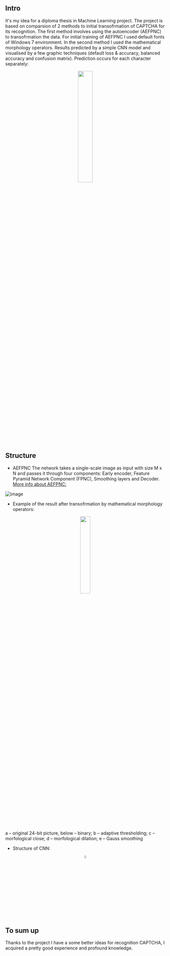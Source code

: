 ## Intro
It's my idea for a diploma thesis in Machine Learning project. The project is based on comparsion of 2 methods to initial transofrmation of CAPTCHA for its recognition. The first method involves using the autoencoder (AEFPNC) to transofrmation the data. For initial training of AEFPNC I used default fonts of Windows 7 environment. In the second method I used the mathematical morphology operators. Results predicted by a simple CNN model and visualised by a few graphiс techniques (default loss & accuracy, balanced accuracy and confusion matrix). Prediction occurs for each character separately:
<p align="center">
  <img width="30%" height="30%" src="https://user-images.githubusercontent.com/89090809/209942540-79c49c3f-d58d-4fb2-86e8-d3c35f252371.png">
</p>

## Structure
* AEFPNC
The network takes a single-scale image as input with size M x N and passes it through four components: Early encoder, Feature Pyramid Network Component (FPNC), Smoothing layers and Decoder. [More info about AEFPNC:](https://github.com/ekremcet/AEFPNC)

![image](https://user-images.githubusercontent.com/89090809/209940687-8a5abddf-66b0-4a42-a37d-98b93052f10e.png)

* Example of the result after transofrmation by mathematical morphology operators:
<p align="center">
  <img width="25%" height="25%" src="https://user-images.githubusercontent.com/89090809/209940444-cb2eea72-201e-476f-b3a2-120589e63be9.png">
</p>


a – original 24-bit picture, below – binary; b – adaptive thresholding;
c – morfological close; d – morfological dilation; e – Gauss smoothing

* Structure of CNN:
<p align="center">
  <img width="10%" height="5%" src="https://user-images.githubusercontent.com/89090809/209940624-8b1b7b10-4286-4da5-9d13-9f29b1afa795.png">
</p>

## To sum up
Thanks to the project I have a some better ideas for recognition CAPTCHA, I acquired a pretty good experience and profound knowledge.
